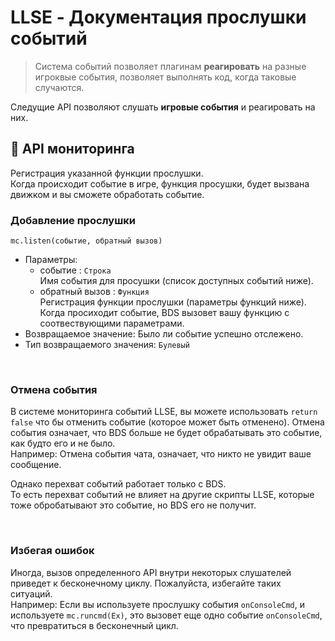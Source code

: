 # LLSE - Документация прослушки событий

> Система событий позволяет плагинам **реагировать** на разные игроквые события, позволяет выполнять код, когда таковые случаются.

Следущие API позволяют слушать **игровые события** и реагировать на них.

## 🔔 API мониторинга

Регистрация указанной функции прослушки.  
Когда происходит событие в игре, функция просушки, будет вызвана движком и вы сможете обработать событие. 

### Добавление прослушки

`mc.listen(событие, обратный вызов)`

- Параметры: 
  - событие : `Строка`  
    Имя события для просушки (список доступных событий ниже).
  - обратный вызов : `Функция`  
    Регистрация функции прослушки (параметры функций ниже).  
    Когда просиходит событие, BDS вызовет вашу функцию с соотвествующими параметрами.
- Возвращаемое значение: Было ли событие успешно отслежено.
- Тип возвращаемого значения: `Булевый` 

<br>

### Отмена события

В системе мониторинга событий LLSE, вы можете использовать `return false` что бы отменить событие (которое может быть отменено). Отмена события означает, что BDS больше не будет обрабатывать это событие, как будто его и не было.
<br>
Например: Отмена события чата, означает, что никто не увидит ваше сообщение.

Однако перехват событий работает только с BDS.  
То есть перехват событий не влияет на другие скрипты LLSE, которые тоже обробатывают это событие, но BDS его не получит.

<br>

### Избегая ошибок

Иногда, вызов определенного API внутри некоторых слушателей приведет к бесконечному циклу. Пожалуйста, избегайте таких ситуаций.  
Например: Если вы используете прослушку события `onConsoleCmd`, и используете `mc.runcmd(Ex)`, это вызовет еще одно событие `onConsoleCmd`, что превратиться в бесконечный цикл.